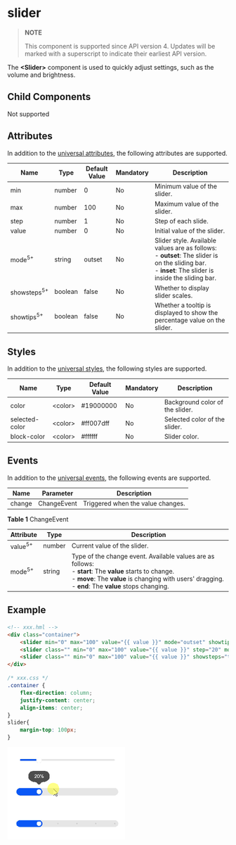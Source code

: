 # slider

>  **NOTE**
>
>  This component is supported since API version 4. Updates will be marked with a superscript to indicate their earliest API version.

The **\<Slider>** component is used to quickly adjust settings, such as the volume and brightness.


## Child Components

Not supported


## Attributes

In addition to the [universal attributes](../arkui-js/js-components-common-attributes.md), the following attributes are supported.

| Name| Type| Default Value| Mandatory| Description|
| -------- | -------- | -------- | -------- | -------- |
| min | number | 0 | No| Minimum value of the slider.|
| max | number | 100 | No| Maximum value of the slider.|
| step | number | 1 | No| Step of each slide.|
| value | number | 0 | No| Initial value of the slider.|
| mode<sup>5+</sup> | string | outset | No| Slider style. Available values are as follows:<br>- **outset**: The slider is on the sliding bar.<br>- **inset**: The slider is inside the sliding bar.|
| showsteps<sup>5+</sup> | boolean | false | No| Whether to display slider scales.|
| showtips<sup>5+</sup> | boolean | false | No| Whether a tooltip is displayed to show the percentage value on the slider.|


## Styles

In addition to the [universal styles](../arkui-js/js-components-common-styles.md), the following styles are supported.

| Name| Type| Default Value| Mandatory| Description|
| -------- | -------- | -------- | -------- | -------- |
| color | &lt;color&gt; | #19000000 | No| Background color of the slider.|
| selected-color | &lt;color&gt; | #ff007dff | No| Selected color of the slider.|
| block-color | &lt;color&gt; | \#ffffff | No| Slider color.|


## Events

In addition to the [universal events](../arkui-js/js-components-common-events.md), the following events are supported.

| Name| Parameter| Description|
| -------- | -------- | -------- |
| change | ChangeEvent | Triggered when the value changes.|

**Table 1** ChangeEvent

| Attribute| Type| Description|
| -------- | -------- | -------- |
| value<sup>5+</sup> | number | Current value of the slider.|
| mode<sup>5+</sup> | string | Type of the change event. Available values are as follows:<br>- **start**: The **value** starts to change.<br>- **move**: The **value** is changing with users' dragging.<br>- **end**: The **value** stops changing.|


## Example

```html
<!-- xxx.hml -->
<div class="container">
    <slider min="0" max="100" value="{{ value }}" mode="outset" showtips="true"></slider>
    <slider class="" min="0" max="100" value="{{ value }}" step="20" mode="inset"  showtips="true"></slider>
    <slider class="" min="0" max="100" value="{{ value }}" showsteps="true" step="20" mode="inset"  showtips="false"></slider>
</div>
```

```css
/* xxx.css */
.container {
    flex-direction: column;
    justify-content: center;
    align-items: center;
}
slider{
    margin-top: 100px;
}
```


![en-us_image_0000001173324709](figures/slider.png)


